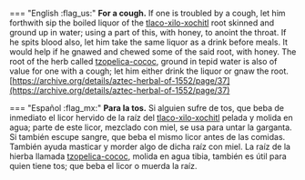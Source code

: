 
=== "English :flag_us:"
    **For a cough.** If one is troubled by a cough, let him forthwith sip the boiled liquor of the [tlaco-xilo-xochitl](Tlaco-xilo-xochitl.md) root skinned and ground up in water; using a part of this, with honey, to anoint the throat. If he spits blood also, let him take the same liquor as a drink before meals. It would help if he gnawed and chewed some of the said root, with honey. The root of the herb called [tzopelica-cococ](Tzopelica-cococ.md), ground in tepid water is also of value for one with a cough; let him either drink the liquor or gnaw the root.  
    [https://archive.org/details/aztec-herbal-of-1552/page/37](https://archive.org/details/aztec-herbal-of-1552/page/37)  


=== "Español :flag_mx:"
    **Para la tos.** Si alguien sufre de tos, que beba de inmediato el licor hervido de la raíz del [tlaco-xilo-xochitl](Tlaco-xilo-xochitl.md) pelada y molida en agua; parte de este licor, mezclado con miel, se usa para untar la garganta. Si también escupe sangre, que beba el mismo licor antes de las comidas. También ayuda masticar y morder algo de dicha raíz con miel. La raíz de la hierba llamada [tzopelica-cococ](Tzopelica-cococ.md), molida en agua tibia, también es útil para quien tiene tos; que beba el licor o muerda la raíz.  

